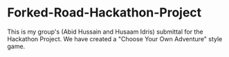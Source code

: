 # Forked-Road-Hackathon-Project
This is my group's (Abid Hussain and Husaam Idris) submittal for the Hackathon Project. We have created a "Choose Your Own Adventure" style game.

